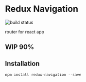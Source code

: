 # Redux Navigation
![build status](https://travis-ci.org/hajjiTarik/Redux-Navigation.svg?branch=develop)

router for react app

## WIP 90%
## Installation
```js
npm install redux-navigation --save
```
